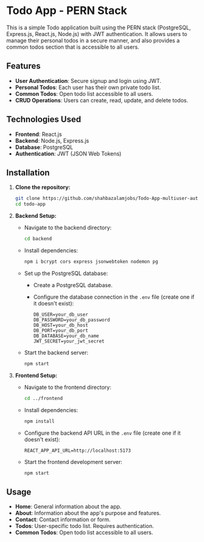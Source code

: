 # Todo App - PERN Stack

This is a simple Todo application built using the PERN stack (PostgreSQL, Express.js, React.js, Node.js) with JWT authentication. It allows users to manage their personal todos in a secure manner, and also provides a common todos section that is accessible to all users.

## Features

- **User Authentication**: Secure signup and login using JWT.
- **Personal Todos**: Each user has their own private todo list.
- **Common Todos**: Open todo list accessible to all users.
- **CRUD Operations**: Users can create, read, update, and delete todos.

## Technologies Used

- **Frontend**: React.js
- **Backend**: Node.js, Express.js
- **Database**: PostgreSQL
- **Authentication**: JWT (JSON Web Tokens)

## Installation

1. **Clone the repository:**

    ```bash
    git clone https://github.com/shahbazalamjobs/Todo-App-multiuser-authenticated.git
    cd todo-app
    ```

2. **Backend Setup:**

    - Navigate to the backend directory:
    
        ```bash
        cd backend
        ```
    
    - Install dependencies:
    
        ```bash
        npm i bcrypt cors express jsonwebtoken nodemon pg
        ```
    
    - Set up the PostgreSQL database:
    
        - Create a PostgreSQL database.
        - Configure the database connection in the `.env` file (create one if it doesn't exist):
        
            ```env
            DB_USER=your_db_user
            DB_PASSWORD=your_db_password
            DB_HOST=your_db_host
            DB_PORT=your_db_port
            DB_DATABASE=your_db_name
            JWT_SECRET=your_jwt_secret
            ```

    
    - Start the backend server:
    
        ```bash
        npm start
        ```

3. **Frontend Setup:**

    - Navigate to the frontend directory:
    
        ```bash
        cd ../frontend
        ```
    
    - Install dependencies:
    
        ```bash
        npm install
        ```
    
    - Configure the backend API URL in the `.env` file (create one if it doesn't exist):
    
        ```env
        REACT_APP_API_URL=http://localhost:5173
        ```
    
    - Start the frontend development server:
    
        ```bash
        npm start
        ```

## Usage

- **Home**: General information about the app.
- **About**: Information about the app's purpose and features.
- **Contact**: Contact information or form.
- **Todos**: User-specific todo list. Requires authentication.
- **Common Todos**: Open todo list accessible to all users.

